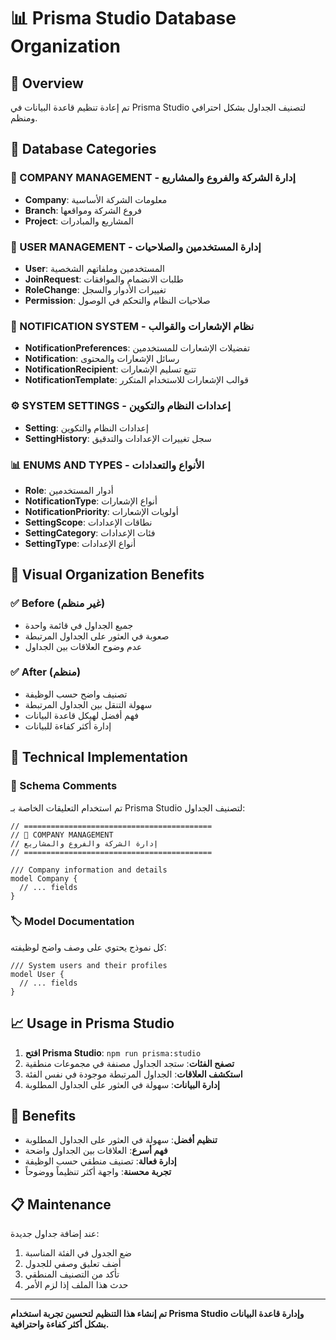 # 📊 Prisma Studio Database Organization

## 🎯 Overview
تم إعادة تنظيم قاعدة البيانات في Prisma Studio لتصنيف الجداول بشكل احترافي ومنظم.

## 📁 Database Categories

### 🏢 COMPANY MANAGEMENT - إدارة الشركة والفروع والمشاريع
- **Company**: معلومات الشركة الأساسية
- **Branch**: فروع الشركة ومواقعها
- **Project**: المشاريع والمبادرات

### 👥 USER MANAGEMENT - إدارة المستخدمين والصلاحيات
- **User**: المستخدمين وملفاتهم الشخصية
- **JoinRequest**: طلبات الانضمام والموافقات
- **RoleChange**: تغييرات الأدوار والسجل
- **Permission**: صلاحيات النظام والتحكم في الوصول

### 🔔 NOTIFICATION SYSTEM - نظام الإشعارات والقوالب
- **NotificationPreferences**: تفضيلات الإشعارات للمستخدمين
- **Notification**: رسائل الإشعارات والمحتوى
- **NotificationRecipient**: تتبع تسليم الإشعارات
- **NotificationTemplate**: قوالب الإشعارات للاستخدام المتكرر

### ⚙️ SYSTEM SETTINGS - إعدادات النظام والتكوين
- **Setting**: إعدادات النظام والتكوين
- **SettingHistory**: سجل تغييرات الإعدادات والتدقيق

### 📊 ENUMS AND TYPES - الأنواع والتعدادات
- **Role**: أدوار المستخدمين
- **NotificationType**: أنواع الإشعارات
- **NotificationPriority**: أولويات الإشعارات
- **SettingScope**: نطاقات الإعدادات
- **SettingCategory**: فئات الإعدادات
- **SettingType**: أنواع الإعدادات

## 🎨 Visual Organization Benefits

### ✅ Before (غير منظم)
- جميع الجداول في قائمة واحدة
- صعوبة في العثور على الجداول المرتبطة
- عدم وضوح العلاقات بين الجداول

### ✅ After (منظم)
- تصنيف واضح حسب الوظيفة
- سهولة التنقل بين الجداول المرتبطة
- فهم أفضل لهيكل قاعدة البيانات
- إدارة أكثر كفاءة للبيانات

## 🔧 Technical Implementation

### 📝 Schema Comments
تم استخدام التعليقات الخاصة بـ Prisma Studio لتصنيف الجداول:

```prisma
// ==========================================
// 🏢 COMPANY MANAGEMENT
// إدارة الشركة والفروع والمشاريع
// ==========================================

/// Company information and details
model Company {
  // ... fields
}
```

### 🏷️ Model Documentation
كل نموذج يحتوي على وصف واضح لوظيفته:

```prisma
/// System users and their profiles
model User {
  // ... fields
}
```

## 📈 Usage in Prisma Studio

1. **افتح Prisma Studio**: `npm run prisma:studio`
2. **تصفح الفئات**: ستجد الجداول مصنفة في مجموعات منطقية
3. **استكشف العلاقات**: الجداول المرتبطة موجودة في نفس الفئة
4. **إدارة البيانات**: سهولة في العثور على الجداول المطلوبة

## 🚀 Benefits

- **تنظيم أفضل**: سهولة في العثور على الجداول المطلوبة
- **فهم أسرع**: العلاقات بين الجداول واضحة
- **إدارة فعالة**: تصنيف منطقي حسب الوظيفة
- **تجربة محسنة**: واجهة أكثر تنظيماً ووضوحاً

## 📋 Maintenance

عند إضافة جداول جديدة:
1. ضع الجدول في الفئة المناسبة
2. أضف تعليق وصفي للجدول
3. تأكد من التصنيف المنطقي
4. حدث هذا الملف إذا لزم الأمر

---

**تم إنشاء هذا التنظيم لتحسين تجربة استخدام Prisma Studio وإدارة قاعدة البيانات بشكل أكثر كفاءة واحترافية.**
